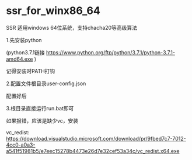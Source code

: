 # ssr_for_winx86_64

SSR
适用windows 64位系统，支持chacha20等高级算法

1.先安装python

(python3.7.1链接 https://www.python.org/ftp/python/3.7.1/python-3.7.1-amd64.exe )

记得安装时PATH打钩

2.配置文件根目录user-config.json

配置好后

3.根目录直接运行run.bat即可

如果报错，应该是缺少vc，安装

vc_redist:  https://download.visualstudio.microsoft.com/download/pr/9fbed7c7-7012-4cc0-a0a3-a541f51981b5/e7eec15278b4473e26d7e32cef53a34c/vc_redist.x64.exe

